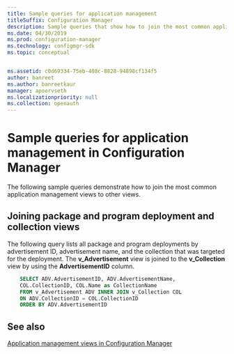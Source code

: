 ```yaml
---
title: Sample queries for application management
titleSuffix: Configuration Manager
description: Sample queries that show how to join the most common application management views to other views.
ms.date: 04/30/2019
ms.prod: configuration-manager
ms.technology: configmgr-sdk
ms.topic: conceptual


ms.assetid: c0d69334-75eb-408c-8828-94898cf134f5
author: banreet
ms.author: banreetkaur
manager: apoorvseth
ms.localizationpriority: null
ms.collection: openauth
---
```


# Sample queries for application management in Configuration Manager

The following sample queries demonstrate how to join the most common application management views to other views.

## Joining package and program deployment and collection views

The following query lists all package and program deployments by advertisement ID, advertisement name, and the collection that was targeted for the deployment. The **v_Advertisement** view is joined to the **v_Collection** view by using the **AdvertisementID** column.

```sql
    SELECT ADV.AdvertisementID, ADV.AdvertisementName, 
    COL.CollectionID, COL.Name as CollectionName 
    FROM v_Advertisement ADV INNER JOIN v_Collection COL 
    ON ADV.CollectionID = COL.CollectionID 
    ORDER BY ADV.AdvertisementID 
```

## See also

[Application management views in Configuration Manager](application-management-views-configuration-manager.md)
